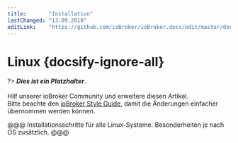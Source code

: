 ```yaml
---
title:       "Installation"
lastChanged: "13.09.2018"
editLink:    "https://github.com/ioBroker/ioBroker.docs/edit/master/docs/install/linux.md"
---
```


# Linux {docsify-ignore-all}

?> ***Dies ist ein Platzhalter***. 
   <br><br>
   Hilf unserer ioBroker Community und erweitere diesen Artikel.  
   Bitte beachte den [ioBroker Style Guide](appendix/style_guide), 
   damit die Änderungen einfacher übernommen werden können.

@@@ Installationsschritte für alle Linux-Systeme. 
Besonderheiten je nach OS zusätzlich. @@@
